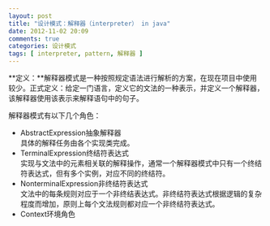 ```yaml
---
layout: post
title: "设计模式：解释器（interpreter） in java"
date: 2012-11-02 20:09
comments: true
categories: 设计模式
tags: [ interpreter, pattern, 解释器 ]
---
```

**定义：**解释器模式是一种按照规定语法进行解析的方案，在现在项目中使用较少。正式定义：给定一门语言，定义它的文法的一种表示，并定义一个解释器，该解释器使用该表示来解释语句中的句子。    

解释器模式有以下几个角色：    

- AbstractExpression抽象解释器     
具体的解释任务由各个实现类完成。
- TerminalExpression终结符表达式    
实现与文法中的元素相关联的解释操作，通常一个解释器模式中只有一个终结符表达式，但有多个实例，对应不同的终结符。
- NonterminalExpression非终结符表达式     
文法中的每条规则对应于一个非终结表达式。非终结符表达式根据逻辑的复杂程度而增加，原则上每个文法规则都对应一个非终结符表达式。   
- Context环境角色


